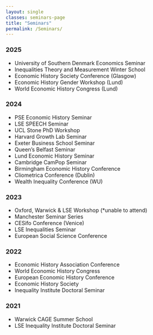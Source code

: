```yaml
---
layout: single
classes: seminars-page
title: "Seminars"
permalink: /Seminars/
---
```



### 2025
- University of Southern Denmark Economics Seminar 
- Inequalities Theory and Measurement Winter School  
- Economic History Society Conference (Glasgow)  
- Economic History Gender Workshop (Lund)  
- World Economic History Congress (Lund)  
 

### 2024
- PSE Economic History Seminar  
- LSE SPEECH Seminar  
- UCL Stone PhD Workshop
- Harvard Growth Lab Seminar  
- Exeter Business School Seminar
- Queen’s Belfast Seminar
- Lund Economic History Seminar
- Cambridge CamPop Seminar  
- Birmingham Economic History Conference  
- Cliometrica Conference (Dublin)  
- Wealth Inequality Conference (WU)  

### 2023
- Oxford, Warwick & LSE Workshop (*unable to attend) 
- Manchester Seminar Series  
- CESifo Conference (Venice)  
- LSE Inequalities Seminar  
- European Social Science Conference

### 2022
- Economic History Association Conference
- World Economic History Congress  
- European Economic History Conference  
- Economic History Society  
- Inequality Institute Doctoral Seminar  

### 2021
- Warwick CAGE Summer School  
- LSE Inequality Institute Doctoral Seminar  
